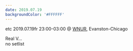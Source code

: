 ```yaml
---
date: 2019.07.19
backgroundColor: '#FFFFFF'
---
```


etc 2019.07.19fr 23:00-03:00 @ [WNUR](http://www.wnur.org/), Evanston-Chicago  

Real V...  
no setlist